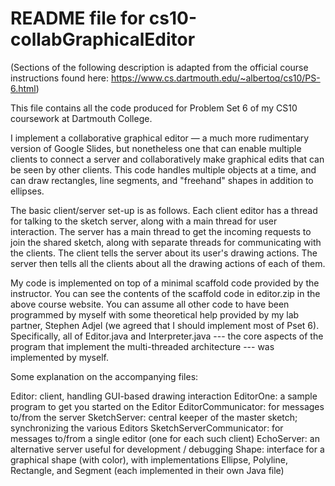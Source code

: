 # README file for cs10-collabGraphicalEditor

(Sections of the following description is adapted from the official course instructions found here: https://www.cs.dartmouth.edu/~albertoq/cs10/PS-6.html) 

This file contains all the code produced for Problem Set 6 of my CS10 coursework at Dartmouth College. 

I implement a collaborative graphical editor — a much more rudimentary version of Google Slides, but nonetheless one that can enable multiple clients to connect a server and collaboratively make graphical edits that can be seen by other clients. This code handles multiple objects at a time, and can draw rectangles, line segments, and "freehand" shapes in addition to ellipses.

The basic client/server set-up is as follows. Each client editor has a thread for talking to the sketch server, along with a main thread for user interaction. The server has a main thread to get the incoming requests to join the shared sketch, along with separate threads for communicating with the clients. The client tells the server about its user's drawing actions. The server then tells all the clients about all the drawing actions of each of them.

My code is implemented on top of a minimal scaffold code provided by the instructor. You can see the contents of the scaffold code in editor.zip in the above course website. You can assume all other code to have been programmed by myself with some theoretical help provided by my lab partner, Stephen Adjel (we agreed that I should implement most of Pset 6). Specifically, all of Editor.java and Interpreter.java --- the core aspects of the program that implement the multi-threaded architecture --- was implemented by myself. 

Some explanation on the accompanying files: 

Editor: client, handling GUI-based drawing interaction
EditorOne: a sample program to get you started on the Editor
EditorCommunicator: for messages to/from the server
SketchServer: central keeper of the master sketch; synchronizing the various Editors
SketchServerCommunicator: for messages to/from a single editor (one for each such client)
EchoServer: an alternative server useful for development / debugging
Shape: interface for a graphical shape (with color), with implementations Ellipse, Polyline, Rectangle, and Segment (each implemented in their own Java file)
